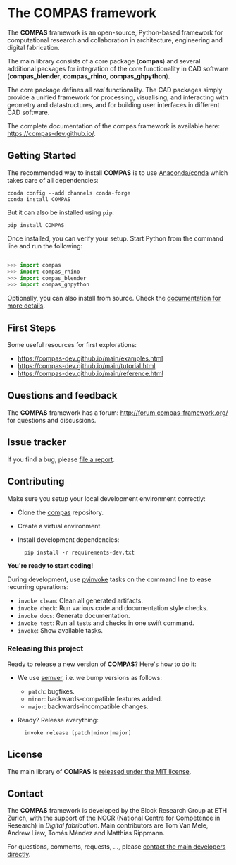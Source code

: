 # The COMPAS framework

The **COMPAS** framework is an open-source, Python-based framework for computational research and collaboration in architecture, engineering and digital fabrication.

The main library consists of a core package (**compas**) and several additional
packages for integration of the core functionality in CAD software (**compas_blender**, **compas_rhino**, **compas_ghpython**).

The core package defines all *real* functionality.
The CAD packages simply provide a unified framework for processing, visualising, and interacting with geometry and datastructures, and for building user interfaces in different CAD software.

The complete documentation of the compas framework is available here: https://compas-dev.github.io/.


## Getting Started

The recommended way to install **COMPAS** is to use [Anaconda/conda](https://conda.io/docs/) which takes care of all dependencies:

    conda config --add channels conda-forge
    conda install COMPAS

But it can also be installed using `pip`:

    pip install COMPAS

Once installed, you can verify your setup. Start Python from the command line and run the following:

```python

>>> import compas
>>> import compas_rhino
>>> import compas_blender
>>> import compas_ghpython

```

Optionally, you can also install from source. Check the [documentation for more details](https://compas-dev.github.io/gettingstarted.html).


## First Steps

Some useful resources for first explorations:

* https://compas-dev.github.io/main/examples.html
* https://compas-dev.github.io/main/tutorial.html
* https://compas-dev.github.io/main/reference.html


## Questions and feedback

The **COMPAS** framework has a forum: http://forum.compas-framework.org/
for questions and discussions.


## Issue tracker

If you find a bug, please [file a report](https://github.com/compas-dev/compas/issues).


## Contributing

Make sure you setup your local development environment correctly:

* Clone the [compas](https://github.com/compas-dev/compas) repository.
* Create a virtual environment.
* Install development dependencies:

        pip install -r requirements-dev.txt

**You're ready to start coding!**

During development, use [pyinvoke](http://docs.pyinvoke.org/) tasks on the
command line to ease recurring operations:

* `invoke clean`: Clean all generated artifacts.
* `invoke check`: Run various code and documentation style checks.
* `invoke docs`: Generate documentation.
* `invoke test`: Run all tests and checks in one swift command.
* `invoke`: Show available tasks.


### Releasing this project

Ready to release a new version of **COMPAS**? Here's how to do it:

* We use [semver](http://semver.org), i.e. we bump versions as follows:

  * `patch`: bugfixes.
  * `minor`: backwards-compatible features added.
  * `major`: backwards-incompatible changes.

* Ready? Release everything:

        invoke release [patch|minor|major]


## License

The main library of **COMPAS** is [released under the MIT license](https://compas-dev.github.io/license.html).


## Contact

The **COMPAS** framework is developed by the Block Research Group at ETH Zurich,
with the support of the NCCR (National Centre for Competence in Research) in *Digital fabrication*.
Main contributors are Tom Van Mele, Andrew Liew, Tomás Méndez and Matthias Rippmann.

For questions, comments, requests, ..., please [contact the main developers directly](mailto:van.mele@arch.ethz.ch,liew@arch.ethz.ch,mendez@arch.ethz.ch,rippmann@arch.ethz.ch).
